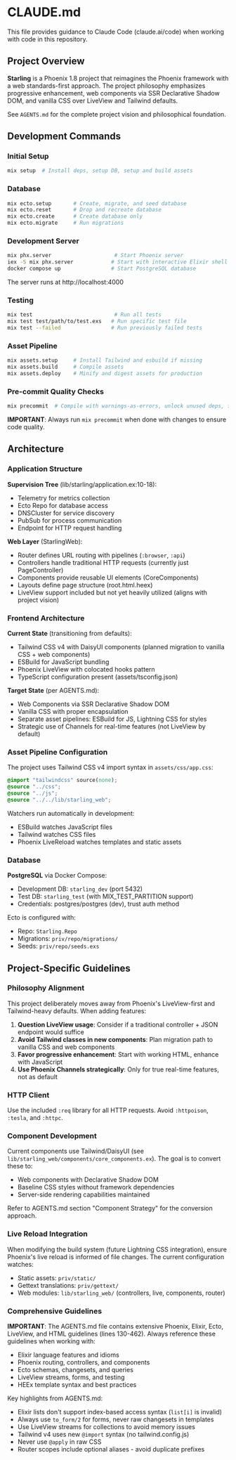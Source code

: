 # CLAUDE.md

This file provides guidance to Claude Code (claude.ai/code) when working with code in this repository.

## Project Overview

**Starling** is a Phoenix 1.8 project that reimagines the Phoenix framework with a web standards-first approach. The project philosophy emphasizes progressive enhancement, web components via SSR Declarative Shadow DOM, and vanilla CSS over LiveView and Tailwind defaults.

See `AGENTS.md` for the complete project vision and philosophical foundation.

## Development Commands

### Initial Setup
```bash
mix setup  # Install deps, setup DB, setup and build assets
```

### Database
```bash
mix ecto.setup       # Create, migrate, and seed database
mix ecto.reset       # Drop and recreate database
mix ecto.create      # Create database only
mix ecto.migrate     # Run migrations
```

### Development Server
```bash
mix phx.server                    # Start Phoenix server
iex -S mix phx.server            # Start with interactive Elixir shell
docker compose up                # Start PostgreSQL database
```

The server runs at http://localhost:4000

### Testing
```bash
mix test                          # Run all tests
mix test test/path/to/test.exs   # Run specific test file
mix test --failed                # Run previously failed tests
```

### Asset Pipeline
```bash
mix assets.setup     # Install Tailwind and esbuild if missing
mix assets.build     # Compile assets
mix assets.deploy    # Minify and digest assets for production
```

### Pre-commit Quality Checks
```bash
mix precommit  # Compile with warnings-as-errors, unlock unused deps, format, and test
```

**IMPORTANT**: Always run `mix precommit` when done with changes to ensure code quality.

## Architecture

### Application Structure

**Supervision Tree** (lib/starling/application.ex:10-18):
- Telemetry for metrics collection
- Ecto Repo for database access
- DNSCluster for service discovery
- PubSub for process communication
- Endpoint for HTTP request handling

**Web Layer** (StarlingWeb):
- Router defines URL routing with pipelines (`:browser`, `:api`)
- Controllers handle traditional HTTP requests (currently just PageController)
- Components provide reusable UI elements (CoreComponents)
- Layouts define page structure (root.html.heex)
- LiveView support included but not yet heavily utilized (aligns with project vision)

### Frontend Architecture

**Current State** (transitioning from defaults):
- Tailwind CSS v4 with DaisyUI components (planned migration to vanilla CSS + web components)
- ESBuild for JavaScript bundling
- Phoenix LiveView with colocated hooks pattern
- TypeScript configuration present (assets/tsconfig.json)

**Target State** (per AGENTS.md):
- Web Components via SSR Declarative Shadow DOM
- Vanilla CSS with proper encapsulation
- Separate asset pipelines: ESBuild for JS, Lightning CSS for styles
- Strategic use of Channels for real-time features (not LiveView by default)

### Asset Pipeline Configuration

The project uses Tailwind CSS v4 import syntax in `assets/css/app.css`:
```css
@import "tailwindcss" source(none);
@source "../css";
@source "../js";
@source "../../lib/starling_web";
```

Watchers run automatically in development:
- ESBuild watches JavaScript files
- Tailwind watches CSS files
- Phoenix LiveReload watches templates and static assets

### Database

**PostgreSQL** via Docker Compose:
- Development DB: `starling_dev` (port 5432)
- Test DB: `starling_test` (with MIX_TEST_PARTITION support)
- Credentials: postgres/postgres (dev), trust auth method

Ecto is configured with:
- Repo: `Starling.Repo`
- Migrations: `priv/repo/migrations/`
- Seeds: `priv/repo/seeds.exs`

## Project-Specific Guidelines

### Philosophy Alignment

This project deliberately moves away from Phoenix's LiveView-first and Tailwind-heavy defaults. When adding features:

1. **Question LiveView usage**: Consider if a traditional controller + JSON endpoint would suffice
2. **Avoid Tailwind classes in new components**: Plan migration path to vanilla CSS and web components
3. **Favor progressive enhancement**: Start with working HTML, enhance with JavaScript
4. **Use Phoenix Channels strategically**: Only for true real-time features, not as default

### HTTP Client

Use the included `:req` library for all HTTP requests. Avoid `:httpoison`, `:tesla`, and `:httpc`.

### Component Development

Current components use Tailwind/DaisyUI (see `lib/starling_web/components/core_components.ex`). The goal is to convert these to:
- Web components with Declarative Shadow DOM
- Baseline CSS styles without framework dependencies
- Server-side rendering capabilities maintained

Refer to AGENTS.md section "Component Strategy" for the conversion approach.

### Live Reload Integration

When modifying the build system (future Lightning CSS integration), ensure Phoenix's live reload is informed of file changes. The current configuration watches:
- Static assets: `priv/static/`
- Gettext translations: `priv/gettext/`
- Web modules: `lib/starling_web/` (controllers, live, components, router)

### Comprehensive Guidelines

**IMPORTANT**: The AGENTS.md file contains extensive Phoenix, Elixir, Ecto, LiveView, and HTML guidelines (lines 130-462). Always reference these guidelines when working with:
- Elixir language features and idioms
- Phoenix routing, controllers, and components
- Ecto schemas, changesets, and queries
- LiveView streams, forms, and testing
- HEEx template syntax and best practices

Key highlights from AGENTS.md:
- Elixir lists don't support index-based access syntax (`list[i]` is invalid)
- Always use `to_form/2` for forms, never raw changesets in templates
- Use LiveView streams for collections to avoid memory issues
- Tailwind v4 uses new `@import` syntax (no tailwind.config.js)
- Never use `@apply` in raw CSS
- Router scopes include optional aliases - avoid duplicate prefixes

